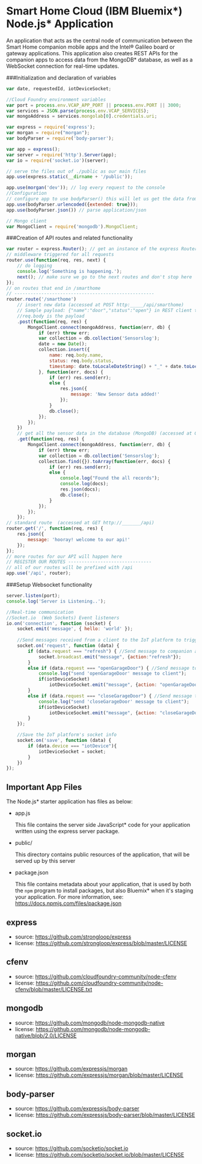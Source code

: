 Smart Home Cloud (IBM Bluemix*) Node.js* Application
============================

An application that acts as the central node of communication between the Smart Home companion mobile apps and the Intel® Galileo board or gateway applications. This application also creates REST APIs for the companion apps to access data from the MongoDB* database, as well as a WebSocket connection for real-time updates.


###Initialization and declaration of variables
```javascript
var date, requestedId, iotDeviceSocket;

//Cloud Foundry environment variables
var port = process.env.VCAP_APP_PORT || process.env.PORT || 3000;
var services = JSON.parse(process.env.VCAP_SERVICES);
var mongoAddress = services.mongolab[0].credentials.uri;

var express = require('express');
var morgan = require("morgan");
var bodyParser = require('body-parser');

var app = express();
var server = require('http').Server(app);
var io = require('socket.io')(server);

// serve the files out of ./public as our main files
app.use(express.static(__dirname + '/public'));

app.use(morgan('dev')); // log every request to the console
//Configuration
// configure app to use bodyParser() this will let us get the data from a POST
app.use(bodyParser.urlencoded({extended: true}));
app.use(bodyParser.json()) // parse application/json

// Mongo client
var MongoClient = require('mongodb').MongoClient;
```

###Creation of API routes and related functionality
```javascript
var router = express.Router(); // get an instance of the express Router
// middleware triggered for all requests
router.use(function(req, res, next) {
    // do logging
    console.log('Something is happening.');
    next(); // make sure we go to the next routes and don't stop here
});
// on routes that end in /smarthome
// ----------------------------------------------------
router.route('/smarthome')
    // insert new data (accessed at POST http:_____/api/smarthome)
    // Sample payload: {"name":"door","status":"open"} in REST client tool
    //req.body is the payload
    .post(function(req, res) {
        MongoClient.connect(mongoAddress, function(err, db) {
            if (err) throw err;
            var collection = db.collection('Sensorslog');
            date = new Date();
            collection.insert({
                name: req.body.name,
                status: req.body.status,
                timestamp: date.toLocaleDateString() + "_" + date.toLocaleTimeString()
            }, function(err, docs) {
                if (err) res.send(err);
                else {
                    res.json({
                        message: 'New Sensor data added!'
                    });
                }
                db.close();
            });
        });
    })
    // get all the sensor data in the database (MongoDB) (accessed at GET http://_______/api/smarthome)
    .get(function(req, res) {
        MongoClient.connect(mongoAddress, function(err, db) {
            if (err) throw err;
            var collection = db.collection('Sensorslog');
            collection.find({}).toArray(function(err, docs) {
                if (err) res.send(err);
                else {
                    console.log("Found the all records");
                    console.log(docs);
                    res.json(docs);
                    db.close();
                }
            });
        });
    });
// standard route  (accessed at GET http://_______/api)
router.get('/', function(req, res) {
    res.json({
        message: 'hooray! welcome to our api!'
    });
});
// more routes for our API will happen here
// REGISTER OUR ROUTES -------------------------------
// all of our routes will be prefixed with /api
app.use('/api', router);
```

###Setup Websocket functionality
```javascript
server.listen(port);
console.log('Server is Listening..');

//Real-time communication
//Socket.io  (Web Sockets) Event listeners
io.on('connection', function (socket) {
    socket.emit('message', { hello: 'world' });
  
    //Send messages received from a client to the IoT platform to trigger a Garage Door state change
    socket.on('request', function (data) {
        if (data.request === "refresh") { //Send message to companion app
            socket.broadcast.emit("message", {action:"refresh"});
        }
        else if (data.request === "openGarageDoor") { //Send message to IoT platform
            console.log("send 'openGarageDoor' message to client");
            if(iotDeviceSocket)
                iotDeviceSocket.emit("message", {action: "openGarageDoor"});
        }
        else if (data.request === "closeGarageDoor") { //Send message to IoT platform
            console.log("send 'closeGarageDoor' message to client");
            if(iotDeviceSocket)
                iotDeviceSocket.emit("message", {action: "closeGarageDoor"});
        }
    });

    //Save the IoT platform's socket info
    socket.on('save', function (data) {
        if (data.device === "iotDevice"){
            iotDeviceSocket = socket;
        }
    })
});
```



Important App Files
---------------------------
The Node.js* starter application has files as below:

* app.js

	This file contains the server side JavaScript* code for your application
	written using the express server package.

* public/

	This directory contains public resources of the application, that will be
	served up by this server

* package.json

	This file contains metadata about your application, that is used by both
	the `npm` program to install packages, but also Bluemix* when it's
	staging your application.  For more information, see:
	<https://docs.npmjs.com/files/package.json>

express
--------------------------------------------
* source: https://github.com/strongloop/express
* license: https://github.com/strongloop/express/blob/master/LICENSE

cfenv
--------------------------------------------
* source: https://github.com/cloudfoundry-community/node-cfenv
* license: https://github.com/cloudfoundry-community/node-cfenv/blob/master/LICENSE.txt

mongodb
--------------------------------------------
* source: https://github.com/mongodb/node-mongodb-native
* license: https://github.com/mongodb/node-mongodb-native/blob/2.0/LICENSE

morgan
--------------------------------------------
* source: https://github.com/expressjs/morgan
* license: https://github.com/expressjs/morgan/blob/master/LICENSE

body-parser
--------------------------------------------
* source: https://github.com/expressjs/body-parser
* license: https://github.com/expressjs/body-parser/blob/master/LICENSE

socket.io
--------------------------------------------
* source: https://github.com/socketio/socket.io
* license: https://github.com/socketio/socket.io/blob/master/LICENSE
